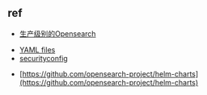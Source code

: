 

## ref

+ [生产级别的Opensearch](https://cloudnative365.github.io/keynotes_L4_architect_3_logging_11_opensearch_in_production.html)

<!-- config -->
+ [YAML files](https://opensearch.ossez.com/security-plugin/configuration/yaml/)
+ [securityconfig](https://github.com/opensearch-project/security/tree/main/securityconfig)


<!-- helm -->
+ [https://github.com/opensearch-project/helm-charts](https://github.com/opensearch-project/helm-charts)